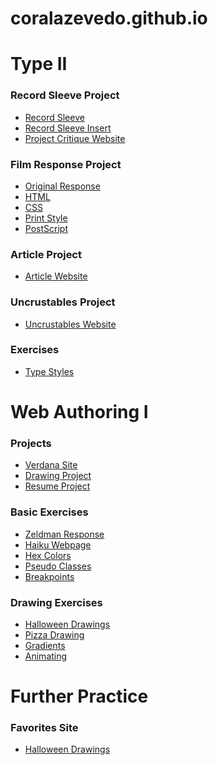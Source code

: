 # coralazevedo.github.io

<h1>Type II</h1>

<h3>Record Sleeve Project</h3>

<ul>
<li><a href="type-2/record_sleeve.indd">Record Sleeve</a></li>

<li><a href="type-2/record_insert.indd">Record Sleeve Insert</a></li>

<li><a href="type-2/webindex.html">Project Critique Website</a></li>
 </ul>

<h3>Film Response Project</h3>

<ul>
<li><a href="type-2/og_response.jpg">Original Response</a></li>

<li><a href="type-2/film-response.html">HTML</a></li>

<li><a href="type-2/film-response.css">CSS</a></li>

<li><a href="type-2/film-response-print.css">Print Style</a></li>

<li><a href="type-2/film-response.ps">PostScript</a></li>
</ul>

<h3>Article Project</h3>

<ul>
<li><a href="type-2/index.html">Article Website</a></li>
</ul>

<h3>Uncrustables Project</h3>

<ul>
<li><a href="type-2/uncrustables.html">Uncrustables Website</a></li>
</ul>

<h3>Exercises</h3>

<ul>
<li><a href="type-2/type-styles/index.html">Type Styles</a></li>
</ul>

<h1>Web Authoring I</h1>

<h3>Projects</h3>
<ul>
<li><a href="verdana-site/verdana-home.html">Verdana Site</a></li>

<li><a href="drawing-project/food-drawings.html">Drawing Project</a></li>

<li><a href="resume-project/resume.html">Resume Project</a></li>
</ul>

<h3>Basic Exercises</h3>

<ul>
<li class="li"><a href="html-document/homework.html">Zeldman Response</a></li>

<li class="li"><a href="html5-haiku-css/index.html">Haiku Webpage</a></li>

<li class="li"><a href="hex-colors/index.html">Hex Colors</a></li>

<li class="li"><a href="pseudo-classes/index.html">Pseudo Classes</a></li>

<li class="li"><a href="breakpoints/index.html">Breakpoints</a></li>
</ul>

<h3>Drawing Exercises</h3>
  
<ul>
<li class="li"><a href="css-shapes/index.html">Halloween Drawings</a></li>

<li class="li"><a href="css-shapes-redux/index.html">Pizza Drawing</a></li>

<li class="li"><a href="gradients/gradients.html">Gradients</a></li>

<li class="li"><a href="animation/index.html">Animating</a></li>
</ul>

<h1>Further Practice</h1>

<h3>Favorites Site</h3>

<ul>
<li class="li"><a href="css-shapes/index.html">Halloween Drawings</a></li>
</ul>
